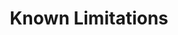 ---
title: "Known Limitations"
linkTitle: "Known Limitations"
description: "This page describes the currently known limitations of Exception Handling"
weight: 11
---